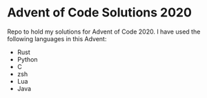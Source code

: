 # Advent of Code Solutions 2020

Repo to hold my solutions for Advent of Code 2020. I have used the following languages in this Advent:

- Rust
- Python
- C
- zsh
- Lua
- Java
